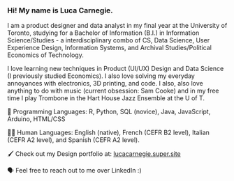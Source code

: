 ### Hi! My name is Luca Carnegie. 

I am a product designer and data analyst in my final year at the University of Toronto, studying for a Bachelor of Information (B.I.) in Information Science/Studies - a interdisciplinary combo of CS, Data Science, User Experience Design, Information Systems, and Archival Studies/Political Economics of Technology. 

I love learning new techniques in Product (UI/UX) Design and Data Science (I previously studied Economics). I also love solving my everyday annoyances with electronics, 3D printing, and code. I also, also love anything to do with music (current obsession: Sam Cooke) and in my free time I play Trombone in the Hart House Jazz Ensemble at the U of T. 

💾 Programming Languages: R, Python, SQL (novice), Java, JavaScript, Arduino, HTML/CSS

🧑🏻 Human Languages: English (native), French (CEFR B2 level), Italian (CEFR A2 level), and Spanish (CEFR A2 level). 

🖌️ Check out my Design portfolio at: [lucacarnegie.super.site](https://lucacarnegie.super.site/)

🗣️ Feel free to reach out to me over LinkedIn :)

